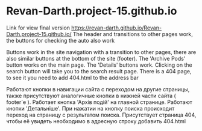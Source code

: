 # Revan-Darth.project-15.github.io
Link for view final version https://revan-darth.github.io/Revan-Darth.project-15.github.io/ The header and transitions to other pages work, the buttons for checking the auto also work

Buttons work in the site navigation with a transition to other pages, there are also similar buttons at the bottom of the site (footer). The 'Archive Pods' button works on the main page. The 'Details' buttons work. Clicking on the search button will take you to the search result page. There is a 404 page, to see it you need to add 404.html to the address bar

Работают кнопки в навигации сайта с переходом на другие страницы, также присутствуют аналогичные кнопки в нижней части сайта ( footer`е ). Работает кнопка 'Архів подій' на главной странице. Работают кнопки 'Детальніше'. При нажатии на кнопку поиска происходит переход на страницу с результатом поиска. Присутствует страница 404, чтобы её увидеть необходимо в адресную строку добавить 404.html
